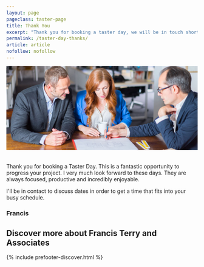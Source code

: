 ```yaml
---
layout: page
pageclass: taster-page
title: Thank You
excerpt: "Thank you for booking a taster day, we will be in touch shortly."
permalink: /taster-day-thanks/
article: article
nofollow: nofollow
---
```


<img src="/images/feature/taster-day-thanks.jpg" alt="Francis Terry" />
<br /><br />
<p>
	Thank you for booking a Taster Day. This is a fantastic opportunity to progress your project. I very much look forward to these days. They are always focused, productive and incredibly enjoyable.  
</p><p>
	I'll be in contact to discuss dates in order to get a time that fits into your busy schedule.
</p>
<h3>Francis</h3>

<h2>Discover more about Francis Terry and Associates</h2>


{% include prefooter-discover.html %}
